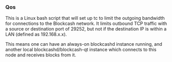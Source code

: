 ### Qos ###

This is a Linux bash script that will set up tc to limit the outgoing bandwidth for connections to the Blockcash network. It limits outbound TCP traffic with a source or destination port of 29252, but not if the destination IP is within a LAN (defined as 192.168.x.x).

This means one can have an always-on blockcashd instance running, and another local blockcashd/blockcash-qt instance which connects to this node and receives blocks from it.
